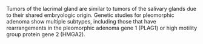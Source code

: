 Tumors of the lacrimal gland are similar to tumors of the salivary glands due to their shared embryologic origin. Genetic studies for pleomorphic adenoma show multiple subtypes, including those that have rearrangements in the pleomorphic adenoma gene 1 (PLAG1) or high motility group protein gene 2 (HMGA2).